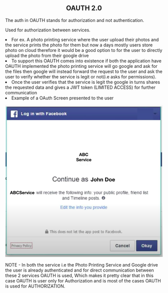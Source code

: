 <h2 align="center">OAUTH 2.0</h4>
<p>The auth in OAUTH stands for authorization and not authentication.</p>
<p>Used for authorization between services.</p>
<li> For ex. A photo printing service where the user upload their photos and the service prints the photo for them but now a days mostly users store photo on cloud therefore it would be a good option to for the user to directly upload the photo from their google drive</li>
<li> To support this OAUTH comes into existence if both the application have OAUTH implemented the photo printing service will go google and ask for the files then google will instead forward the request to the user and ask the user to verify whether the service is legit or not(i.e asks for permissions).  </li>
<li>Once the user verifies that the service is legit the google in turns shares the requested data and gives a JWT token (LIMITED ACCESS) for further communication </li>
<li>Example of a OAuth Screen presented to the user</li>

![OAUTHExample](img/OAUTH1.png)

NOTE - In both the service i.e the Photo Printing Service and Google drive the user is already authenticated and for direct communication between these 2 services OAUTH is used, Which makes it pretty clear that in this case OAUTH is user only for Authorization and is most of the cases OAUTH is used for AUTHORIZATION.